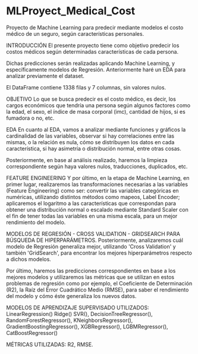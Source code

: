# MLProyect_Medical_Cost
Proyecto de Machine Learning para predecir mediante modelos el costo médico de un seguro, según características personales.

INTRODUCCIÓN
El presente proyecto tiene como objetivo predecir los costos médicos según determinadas características de cada persona. 

Dichas predicciones serán realizadas aplicando Machine Learning, y específicamente modelos de Regresión. Anteriormente haré un EDA para analizar previamente el dataset.

El DataFrame contiene 1338 filas y 7 columnas, sin valores nulos.

OBJETIVO
Lo que se busca predecir es el costo médico, es decir, los cargos económicos que tendría una persona según algunos factores como la edad, el sexo, el índice de masa corporal (imc), cantidad de hijos, si es fumadora o no, etc.

EDA
En cuanto al EDA, vamos a analizar mediante funciones y gráficos la cardinalidad de las variables, observar si hay correlaciones entre las mismas, o la relación es nula, cómo se distribuyen los datos en cada característica, si hay asimetría o distribución normal, entre otras cosas. 

Posteriormente, en base al análisis realizado, haremos la limpieza correspondiente según haya valores nulos, traducciones, duplicados, etc.

FEATURE ENGINEERING
Y por último, en la etapa de Machine Learning, en primer lugar, realizaremos las transformaciones necesarias a las variables (Feature Engineering) como ser: convertir las variables categóricas en numéricas, utilizando distintos métodos como mapeos, Label Encoder; aplicaremos el logaritmo a las características que correspondan para obtener una distribución normal o escalado mediante Standard Scaler con el fin de tener todas las variables en una misma escala, para un mejor rendimiento del modelo.

MODELOS DE REGRESIÓN - CROSS VALIDATION - GRIDSEARCH PARA BÚSQUEDA DE HIPERPARÁMETROS.
Posteriormente, analizaremos cuál modelo de Regresión generaliza mejor, utilizando 'Cross Validation' y también 'GridSearch', para encontrar los mejores hiperparámetros respecto a dichos modelos. 

Por último, haremos las predicciones correspondientes en base a los mejores modelos y utilizaremos las métricas que se utilizan en estos problemas de regresión como por ejemplo, el Coeficiente de Determinación (R2), la Raíz del Error Cuadrático Medio (RMSE), para saber el rendimiento del modelo y cómo éste generaliza los nuevos datos.

MODELOS DE APRENDIZAJE SUPERVISADO UTILIZADOS: 
LinearRegression()
Ridge()
SVR(),
DecisionTreeRegressor(),
RandomForestRegressor(),
KNeighborsRegressor(),
GradientBoostingRegressor(),
XGBRegressor(),
LGBMRegressor(),
CatBoostRegressor()

MÉTRICAS UTILIZADAS: 
R2, RMSE.


